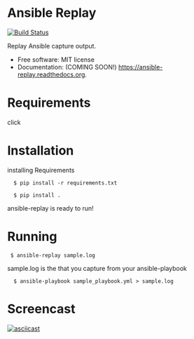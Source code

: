 # Ansible Replay

<a href="https://travis-ci.org/ambv/black"><img alt="Build Status" src="https://travis-ci.org/ambv/black.svg?branch=master"></a>

Replay Ansible capture output.

* Free software: MIT license
* Documentation: (COMING SOON!) https://ansible-replay.readthedocs.org.

# Requirements

click

# Installation

installing Requirements

```
  $ pip install -r requirements.txt
```

```
  $ pip install .
```

ansible-replay is ready to run!

# Running

```
 $ ansible-replay sample.log
```

sample.log is the  that you capture from your ansible-playbook

```
  $ ansible-playbook sample_playbook.yml > sample.log
```

# Screencast

[![asciicast](https://asciinema.org/a/aeF8OjpXsXyXJoA0C2GP3Qk93.png)](https://asciinema.org/a/aeF8OjpXsXyXJoA0C2GP3Qk93)

